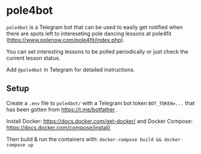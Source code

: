 # pole4bot

`pole4bot` is a Telegram bot that can be used to easily get notified when
there are spots left to intereseting pole dancing lessons at pole4fit
(https://www.polenow.com/pole4fit/index.php).  

You can set interesting lessons to be polled periodically or just check
the current lesson status.  

Add `@pole4bot` in Telegram for detailed instructions.

## Setup
Create a `.env` file to `pole4bot/` with a Telegram bot token `BOT_TOKEN=...`
that has been gotten from https://t.me/botfather . 

Install Docker: https://docs.docker.com/get-docker/
and Docker Compose: https://docs.docker.com/compose/install/

Then build & run the containers with:
`docker-compose build && docker-compose up`